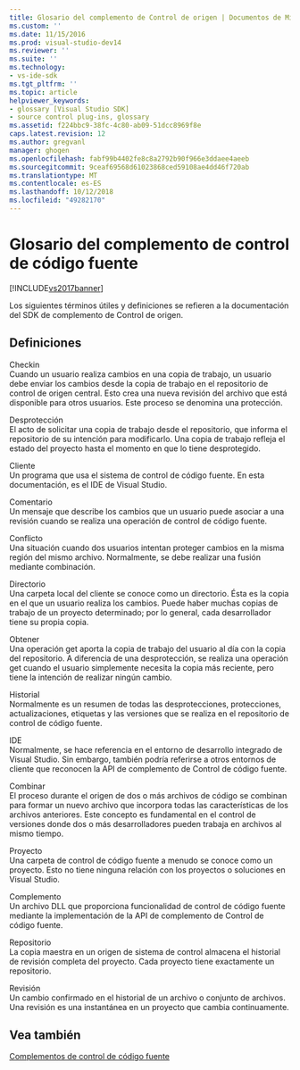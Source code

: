 ```yaml
---
title: Glosario del complemento de Control de origen | Documentos de Microsoft
ms.custom: ''
ms.date: 11/15/2016
ms.prod: visual-studio-dev14
ms.reviewer: ''
ms.suite: ''
ms.technology:
- vs-ide-sdk
ms.tgt_pltfrm: ''
ms.topic: article
helpviewer_keywords:
- glossary [Visual Studio SDK]
- source control plug-ins, glossary
ms.assetid: f224bbc9-38fc-4c80-ab09-51dcc8969f8e
caps.latest.revision: 12
ms.author: gregvanl
manager: ghogen
ms.openlocfilehash: fabf99b4402fe8c8a2792b90f966e3ddaee4aeeb
ms.sourcegitcommit: 9ceaf69568d61023868ced59108ae4dd46f720ab
ms.translationtype: MT
ms.contentlocale: es-ES
ms.lasthandoff: 10/12/2018
ms.locfileid: "49282170"
---
```

# <a name="source-control-plug-in-glossary"></a>Glosario del complemento de control de código fuente
[!INCLUDE[vs2017banner](../includes/vs2017banner.md)]

Los siguientes términos útiles y definiciones se refieren a la documentación del SDK de complemento de Control de origen.  
  
## <a name="definitions"></a>Definiciones  
 Checkin  
 Cuando un usuario realiza cambios en una copia de trabajo, un usuario debe enviar los cambios desde la copia de trabajo en el repositorio de control de origen central. Esto crea una nueva revisión del archivo que está disponible para otros usuarios. Este proceso se denomina una protección.  
  
 Desprotección  
 El acto de solicitar una copia de trabajo desde el repositorio, que informa el repositorio de su intención para modificarlo. Una copia de trabajo refleja el estado del proyecto hasta el momento en que lo tiene desprotegido.  
  
 Cliente  
 Un programa que usa el sistema de control de código fuente. En esta documentación, es el IDE de Visual Studio.  
  
 Comentario  
 Un mensaje que describe los cambios que un usuario puede asociar a una revisión cuando se realiza una operación de control de código fuente.  
  
 Conflicto  
 Una situación cuando dos usuarios intentan proteger cambios en la misma región del mismo archivo. Normalmente, se debe realizar una fusión mediante combinación.  
  
 Directorio  
 Una carpeta local del cliente se conoce como un directorio. Ésta es la copia en el que un usuario realiza los cambios. Puede haber muchas copias de trabajo de un proyecto determinado; por lo general, cada desarrollador tiene su propia copia.  
  
 Obtener  
 Una operación get aporta la copia de trabajo del usuario al día con la copia del repositorio. A diferencia de una desprotección, se realiza una operación get cuando el usuario simplemente necesita la copia más reciente, pero tiene la intención de realizar ningún cambio.  
  
 Historial  
 Normalmente es un resumen de todas las desprotecciones, protecciones, actualizaciones, etiquetas y las versiones que se realiza en el repositorio de control de código fuente.  
  
 IDE  
 Normalmente, se hace referencia en el entorno de desarrollo integrado de Visual Studio. Sin embargo, también podría referirse a otros entornos de cliente que reconocen la API de complemento de Control de código fuente.  
  
 Combinar  
 El proceso durante el origen de dos o más archivos de código se combinan para formar un nuevo archivo que incorpora todas las características de los archivos anteriores. Este concepto es fundamental en el control de versiones donde dos o más desarrolladores pueden trabaja en archivos al mismo tiempo.  
  
 Proyecto  
 Una carpeta de control de código fuente a menudo se conoce como un proyecto. Esto no tiene ninguna relación con los proyectos o soluciones en Visual Studio.  
  
 Complemento  
 Un archivo DLL que proporciona funcionalidad de control de código fuente mediante la implementación de la API de complemento de Control de código fuente.  
  
 Repositorio  
 La copia maestra en un origen de sistema de control almacena el historial de revisión completa del proyecto. Cada proyecto tiene exactamente un repositorio.  
  
 Revisión  
 Un cambio confirmado en el historial de un archivo o conjunto de archivos. Una revisión es una instantánea en un proyecto que cambia continuamente.  
  
## <a name="see-also"></a>Vea también  
 [Complementos de control de código fuente](../extensibility/source-control-plug-ins.md)

